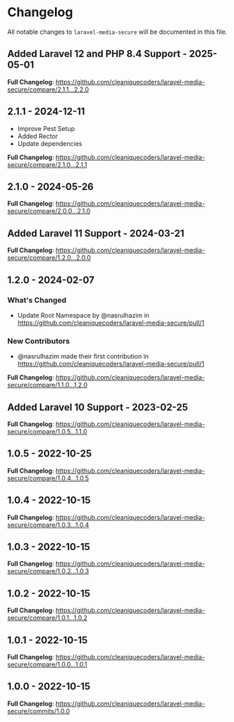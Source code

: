 # Changelog

All notable changes to `laravel-media-secure` will be documented in this file.

## Added Laravel 12 and PHP 8.4 Support - 2025-05-01

**Full Changelog**: https://github.com/cleaniquecoders/laravel-media-secure/compare/2.1.1...2.2.0

## 2.1.1 - 2024-12-11

- Improve Pest Setup
- Added Rector
- Update dependencies

**Full Changelog**: https://github.com/cleaniquecoders/laravel-media-secure/compare/2.1.0...2.1.1

## 2.1.0 - 2024-05-26

**Full Changelog**: https://github.com/cleaniquecoders/laravel-media-secure/compare/2.0.0...2.1.0

## Added Laravel 11 Support - 2024-03-21

**Full Changelog**: https://github.com/cleaniquecoders/laravel-media-secure/compare/1.2.0...2.0.0

## 1.2.0 - 2024-02-07

### What's Changed

* Update Root Namespace by @nasrulhazim in https://github.com/cleaniquecoders/laravel-media-secure/pull/1

### New Contributors

* @nasrulhazim made their first contribution in https://github.com/cleaniquecoders/laravel-media-secure/pull/1

**Full Changelog**: https://github.com/cleaniquecoders/laravel-media-secure/compare/1.1.0...1.2.0

## Added Laravel 10 Support - 2023-02-25

**Full Changelog**: https://github.com/cleaniquecoders/laravel-media-secure/compare/1.0.5...1.1.0

## 1.0.5 - 2022-10-25

**Full Changelog**: https://github.com/cleaniquecoders/laravel-media-secure/compare/1.0.4...1.0.5

## 1.0.4 - 2022-10-15

**Full Changelog**: https://github.com/cleaniquecoders/laravel-media-secure/compare/1.0.3...1.0.4

## 1.0.3 - 2022-10-15

**Full Changelog**: https://github.com/cleaniquecoders/laravel-media-secure/compare/1.0.2...1.0.3

## 1.0.2 - 2022-10-15

**Full Changelog**: https://github.com/cleaniquecoders/laravel-media-secure/compare/1.0.1...1.0.2

## 1.0.1 - 2022-10-15

**Full Changelog**: https://github.com/cleaniquecoders/laravel-media-secure/compare/1.0.0...1.0.1

## 1.0.0 - 2022-10-15

**Full Changelog**: https://github.com/cleaniquecoders/laravel-media-secure/commits/1.0.0
